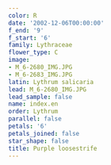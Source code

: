 ```yaml
---
color: R
date: '2002-12-06T00:00:00'
f_end: '9'
f_start: '6'
family: Lythraceae
flower_type: C
image:
- M_6-2680_IMG.JPG
- M_6-2683_IMG.JPG
latin: Lythrum salicaria
lead: M_6-2680_IMG.JPG
lead_sample: false
name: index.en
order: Lythrum
parallel: false
petals: '6'
petals_joined: false
star_shape: false
title: Purple loosestrife
---
```

